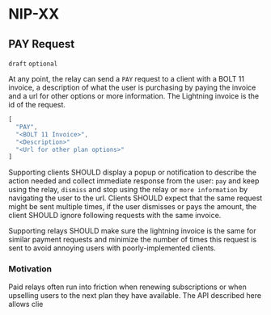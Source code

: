 NIP-XX
======

PAY Request
-----------

`draft` `optional`

At any point, the relay can send a `PAY` request to a client with a BOLT 11 invoice, a description of what the user is purchasing by paying the invoice and a url for other options or more information. The Lightning invoice is the id of the request. 

```js
[
  "PAY",
  "<BOLT 11 Invoice>",
  "<Description>"	
  "<Url for other plan options>"
]
```

Supporting clients SHOULD display a popup or notification to describe the action needed and collect immediate response from the user: `pay` and keep using the relay, `dismiss` and stop using the relay or `more information` by navigating the user to the url. Clients SHOULD expect that the same request might be sent multiple times, if the user dismisses or pays the amount, the client SHOULD ignore following requests with the same invoice. 

Supporting relays SHOULD make sure the lightning invoice is the same for similar payment requests and minimize the number of times this request is sent to avoid annoying users with poorly-implemented clients. 

### Motivation

Paid relays often run into friction when renewing subscriptions or when upselling users to the next plan they have available. The API described here allows clie